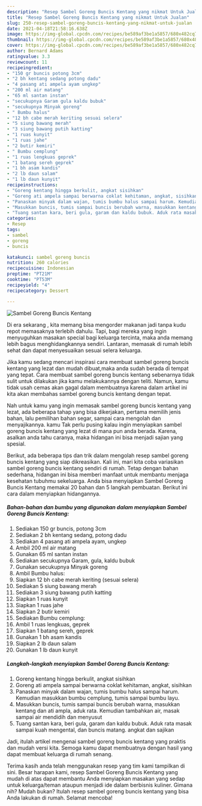 ```yaml
---
description: "Resep Sambel Goreng Buncis Kentang yang nikmat Untuk Jualan"
title: "Resep Sambel Goreng Buncis Kentang yang nikmat Untuk Jualan"
slug: 250-resep-sambel-goreng-buncis-kentang-yang-nikmat-untuk-jualan
date: 2021-04-18T21:58:16.638Z
image: https://img-global.cpcdn.com/recipes/be589af3be1a5857/680x482cq70/sambel-goreng-buncis-kentang-foto-resep-utama.jpg
thumbnail: https://img-global.cpcdn.com/recipes/be589af3be1a5857/680x482cq70/sambel-goreng-buncis-kentang-foto-resep-utama.jpg
cover: https://img-global.cpcdn.com/recipes/be589af3be1a5857/680x482cq70/sambel-goreng-buncis-kentang-foto-resep-utama.jpg
author: Bernard Adams
ratingvalue: 3.3
reviewcount: 11
recipeingredient:
- "150 gr buncis potong 3cm"
- "2 bh kentang sedang potong dadu"
- "4 pasang ati ampela ayam ungkep"
- "200 ml air matang"
- "65 ml santan instan"
- "secukupnya Garam gula kaldu bubuk"
- "secukupnya Minyak goreng"
- " Bumbu halus"
- "12 bh cabe merah keriting sesuai selera"
- "5 siung bawang merah"
- "3 siung bawang putih katting"
- "1 ruas kunyit"
- "1 ruas jahe"
- "2 butir kemiri"
- " Bumbu cemplung"
- "1 ruas lengkuas geprek"
- "1 batang sereh geprek"
- "1 bh asam kandis"
- "2 lb daun salam"
- "1 lb daun kunyit"
recipeinstructions:
- "Goreng kentang hingga berkulit, angkat sisihkan"
- "Goreng ati ampela sampai berwarna coklat kehitaman, angkat, sisihkan"
- "Panaskan minyak dalam wajan, tumis bumbu halus sampai harum. Kemudian masukkan bumbu cemplung, tumis sampai bumbu layu."
- "Masukkan buncis, tumis sampai buncis berubah warna, masukkan kentang dan ati ampla, aduk rata. Kemudian tambahkan air, masak sampai air mendidih dan menyusut"
- "Tuang santan kara, beri gula, garam dan kaldu bubuk. Aduk rata masak sampai kuah mengental, dan buncis matang. angkat dan sajikan"
categories:
- Resep
tags:
- sambel
- goreng
- buncis

katakunci: sambel goreng buncis 
nutrition: 260 calories
recipecuisine: Indonesian
preptime: "PT21M"
cooktime: "PT53M"
recipeyield: "4"
recipecategory: Dessert

---
```



![Sambel Goreng Buncis Kentang](https://img-global.cpcdn.com/recipes/be589af3be1a5857/680x482cq70/sambel-goreng-buncis-kentang-foto-resep-utama.jpg)

Di era  sekarang , kita memang bisa mengorder makanan jadi tanpa kudu repot memasaknya terlebih dahulu. Tapi, bagi mereka yang ingin menyuguhkan masakan special bagi keluarga tercinta, maka anda memang lebih bagus menghidangkannya sendiri. Lantaran, memasak di rumah lebih sehat dan dapat menyesuaikan sesuai selera keluarga.

Jika kamu sedang mencari inspirasi cara membuat sambel goreng buncis kentang yang lezat dan mudah dibuat,maka anda sudah berada di tempat yang tepat. Cara membuat sambel goreng buncis kentang  sebenarnya tidak sulit untuk dilakukan jika kamu melakukannya dengan teliti. Namun, kamu tidak usah cemas akan gagal dalam membuatnya 
karena dalam artikel ini kita akan membahas sambel goreng buncis kentang dengan tepat.  



Nah untuk kamu yang ingin memasak sambel goreng buncis kentang yang lezat, ada beberapa tahap yang bisa dikerjakan, pertama memilih jenis bahan, lalu pemilihan bahan segar, sampai cara mengolah dan menyajikannya. kamu Tak perlu pusing kalau ingin menyiapkan sambel goreng buncis kentang yang lezat di mana pun anda berada. Karena, asalkan anda  tahu caranya, maka hidangan ini bisa menjadi sajian yang spesial.

Berikut, ada beberapa tips dan trik dalam mengolah resep sambel goreng buncis kentang yang siap dikreasikan. Kali ini, mari kita coba variasikan sambel goreng buncis kentang sendiri di rumah. Tetap dengan bahan sederhana, hidangan ini bisa memberi manfaat untuk membantu menjaga kesehatan tubuhmu sekeluarga. Anda bisa menyiapkan Sambel Goreng Buncis Kentang memakai 20 bahan dan 5 langkah pembuatan. Berikut ini cara dalam menyiapkan hidangannya.

<!--inarticleads1-->

##### Bahan-bahan dan bumbu yang digunakan dalam menyiapkan Sambel Goreng Buncis Kentang:

1. Sediakan 150 gr buncis, potong 3cm
1. Sediakan 2 bh kentang sedang, potong dadu
1. Sediakan 4 pasang ati ampela ayam, ungkep
1. Ambil 200 ml air matang
1. Gunakan 65 ml santan instan
1. Sediakan secukupnya Garam, gula, kaldu bubuk
1. Gunakan secukupnya Minyak goreng
1. Ambil  Bumbu halus:
1. Siapkan 12 bh cabe merah keriting (sesuai selera)
1. Sediakan 5 siung bawang merah
1. Sediakan 3 siung bawang putih katting
1. Siapkan 1 ruas kunyit
1. Siapkan 1 ruas jahe
1. Siapkan 2 butir kemiri
1. Sediakan  Bumbu cemplung:
1. Ambil 1 ruas lengkuas, geprek
1. Siapkan 1 batang sereh, geprek
1. Gunakan 1 bh asam kandis
1. Siapkan 2 lb daun salam
1. Gunakan 1 lb daun kunyit




<!--inarticleads2-->

##### Langkah-langkah menyiapkan Sambel Goreng Buncis Kentang:

1. Goreng kentang hingga berkulit, angkat sisihkan
1. Goreng ati ampela sampai berwarna coklat kehitaman, angkat, sisihkan
1. Panaskan minyak dalam wajan, tumis bumbu halus sampai harum. Kemudian masukkan bumbu cemplung, tumis sampai bumbu layu.
1. Masukkan buncis, tumis sampai buncis berubah warna, masukkan kentang dan ati ampla, aduk rata. Kemudian tambahkan air, masak sampai air mendidih dan menyusut
1. Tuang santan kara, beri gula, garam dan kaldu bubuk. Aduk rata masak sampai kuah mengental, dan buncis matang. angkat dan sajikan




Jadi, itulah artikel mengenai  sambel goreng buncis kentang  yang praktis dan mudah versi kita. Semoga kamu dapat membuatnya dengan hasil yang dapat membuat keluarga di rumah senang. 

Terima kasih anda telah menggunakan resep yang tim kami tampilkan di sini. Besar harapan kami, resep  Sambel Goreng Buncis Kentang yang mudah di atas dapat membantu Anda menyiapkan masakan yang sedap untuk keluarga/teman ataupun menjadi ide dalam berbisnis kuliner. Gimana nih? Mudah bukan? Itulah resep sambel goreng buncis kentang yang bisa Anda lakukan di rumah. Selamat mencoba!


